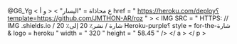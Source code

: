 @G6_Yg
< ع  محاذاة = "اليسار" > < و  أ href = " https://heroku.com/deploy؟template=https://github.com/JMTHON-AR/roz " >  < IMG  SRC = " HTTPS: // IMG .shields.io / شارة / نشر٪ 20 إلى٪ 20 Heroku-purple؟ style = for-the-شارة & logo = heroku "  width = " 320 "  height = " 58.45 " /> </ a > </ p >
